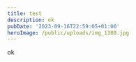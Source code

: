 ```yaml
---
title: test
description: ok
pubDate: '2023-09-16T22:59:05+01:00'
heroImage: /public/uploads/img_1380.jpg
---
```

ok

